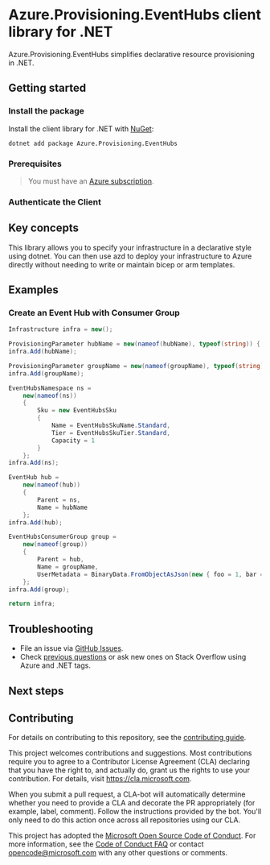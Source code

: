 # Azure.Provisioning.EventHubs client library for .NET

Azure.Provisioning.EventHubs simplifies declarative resource provisioning in .NET.

## Getting started

### Install the package

Install the client library for .NET with [NuGet](https://www.nuget.org/ ):

```dotnetcli
dotnet add package Azure.Provisioning.EventHubs
```

### Prerequisites

> You must have an [Azure subscription](https://azure.microsoft.com/free/dotnet/).

### Authenticate the Client

## Key concepts

This library allows you to specify your infrastructure in a declarative style using dotnet.  You can then use azd to deploy your infrastructure to Azure directly without needing to write or maintain bicep or arm templates.

## Examples

### Create an Event Hub with Consumer Group

```C# Snippet:EventHubsBasic
Infrastructure infra = new();

ProvisioningParameter hubName = new(nameof(hubName), typeof(string)) { Value = "orders" };
infra.Add(hubName);

ProvisioningParameter groupName = new(nameof(groupName), typeof(string)) { Value = "managers" };
infra.Add(groupName);

EventHubsNamespace ns =
    new(nameof(ns))
    {
        Sku = new EventHubsSku
        {
            Name = EventHubsSkuName.Standard,
            Tier = EventHubsSkuTier.Standard,
            Capacity = 1
        }
    };
infra.Add(ns);

EventHub hub =
    new(nameof(hub))
    {
        Parent = ns,
        Name = hubName
    };
infra.Add(hub);

EventHubsConsumerGroup group =
    new(nameof(group))
    {
        Parent = hub,
        Name = groupName,
        UserMetadata = BinaryData.FromObjectAsJson(new { foo = 1, bar = "hello" }).ToString()
    };
infra.Add(group);

return infra;
```

## Troubleshooting

-   File an issue via [GitHub Issues](https://github.com/Azure/azure-sdk-for-net/issues).
-   Check [previous questions](https://stackoverflow.com/questions/tagged/azure+.net) or ask new ones on Stack Overflow using Azure and .NET tags.

## Next steps

## Contributing

For details on contributing to this repository, see the [contributing
guide][cg].

This project welcomes contributions and suggestions. Most contributions
require you to agree to a Contributor License Agreement (CLA) declaring
that you have the right to, and actually do, grant us the rights to use
your contribution. For details, visit <https://cla.microsoft.com>.

When you submit a pull request, a CLA-bot will automatically determine
whether you need to provide a CLA and decorate the PR appropriately
(for example, label, comment). Follow the instructions provided by the
bot. You'll only need to do this action once across all repositories
using our CLA.

This project has adopted the [Microsoft Open Source Code of Conduct][coc]. For
more information, see the [Code of Conduct FAQ][coc_faq] or contact
<opencode@microsoft.com> with any other questions or comments.

<!-- LINKS -->
[cg]: https://github.com/Azure/azure-sdk-for-net/blob/main/sdk/resourcemanager/Azure.ResourceManager/docs/CONTRIBUTING.md
[coc]: https://opensource.microsoft.com/codeofconduct/
[coc_faq]: https://opensource.microsoft.com/codeofconduct/faq/
